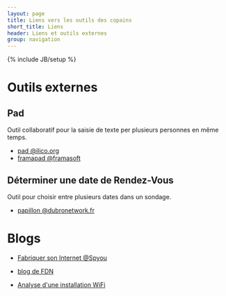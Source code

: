 ```yaml
---
layout: page
title: Liens vers les outils des copains
short_title: Liens
header: Liens et outils externes
group: navigation
---
```

{% include JB/setup %}

# Outils externes

## Pad

Outil collaboratif pour la saisie de texte per plusieurs personnes en même temps.

* [pad @ilico.org](https://pad.ilico.org/)
* [framapad @framasoft](http://framapad.org/)


## Déterminer une date de Rendez-Vous

Outil pour choisir entre plusieurs dates dans un sondage.

* [papillon @dubronetwork.fr](http://papillon.dubronetwork.fr)

# Blogs

* [Fabriquer son Internet @Spyou](http://blog.spyou.org/wordpress-mu/2013/03/20/fabriquer-son-internet/)

* [blog de FDN](http://blog.fdn.fr/)

* [Analyse d'une installation WiFi](http://www.ilico.org/2014/03/pour_etre_sur_la_meme_longueur_d_ondes_sur_le_reseau_wifi_de_chanteix/)

